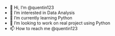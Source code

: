 - 👋 Hi, I’m @quentin123
- 👀 I’m interested in Data Analysis
- 🌱 I’m currently learning Python
- 💞️ I’m looking to work on real project using Python
- 📫 How to reach me @quentin123

<!---
quentin123/quentin123 is a ✨ special ✨ repository because its `README.md` (this file) appears on your GitHub profile.
You can click the Preview link to take a look at your changes.
--->
